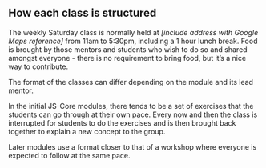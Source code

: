 How each class is structured
---

The weekly Saturday class is normally held at _[include address with Google Maps reference]_ from 11am to 5:30pm, including a 1 hour lunch break. Food is brought by those mentors and students who wish to do so and shared amongst everyone - there is no requirement to bring food, but it’s a nice way to contribute.

The format of the classes can differ depending on the module and its lead mentor.

In the initial JS-Core modules, there tends to be a set of exercises that the students can go through at their own pace. Every now and then the class is interrupted for students to do the exercises and is then brought back together to explain a new concept to the group.

Later modules use a format closer to that of a workshop where everyone is expected to follow at the same pace.
